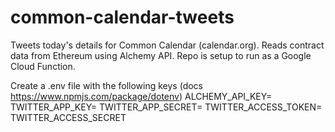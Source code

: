 # common-calendar-tweets

Tweets today's details for Common Calendar (calendar.org). Reads contract data from Ethereum using Alchemy API. Repo is setup to run as a Google Cloud Function.

Create a .env file with the following keys (docs https://www.npmjs.com/package/dotenv)
ALCHEMY_API_KEY=<key>
TWITTER_APP_KEY=<key>
TWITTER_APP_SECRET=<secret>
TWITTER_ACCESS_TOKEN=<access-token>
TWITTER_ACCESS_SECRET<access-secret>